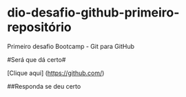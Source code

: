 # dio-desafio-github-primeiro-repositório
Primeiro desafio Bootcamp - Git para GitHub

#Será que dá certo#

[Clique aqui] (https://github.com/)

##Responda se deu certo